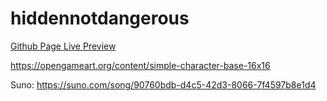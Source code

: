 # hiddennotdangerous

[Github Page Live Preview](https://alexanderthurn.github.io/hiddennotdangerous/)


https://opengameart.org/content/simple-character-base-16x16

Suno: https://suno.com/song/90760bdb-d4c5-42d3-8066-7f4597b8e1d4